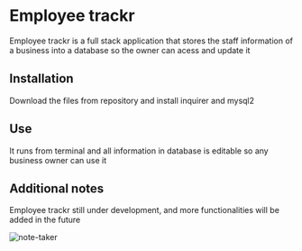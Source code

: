 # Employee trackr

Employee trackr is a full stack application that stores the staff information of a business into a database so the owner can acess and update it

## Installation

Download the files from repository and install inquirer and mysql2

## Use

It runs from terminal and all information in database is editable so any business owner can use it


## Additional notes
Employee trackr still under development, and more functionalities will be added in the future


![note-taker](https://github.com/esgarsad/employee-track/blob/main/public/assets/images/employee-trackr.jpg)
